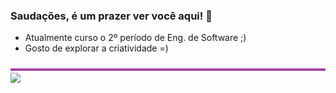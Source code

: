 ### Saudações, é um prazer ver você aqui! 🥰

-  Atualmente curso o 2º período de Eng. de Software ;)
-  Gosto de explorar a criatividade =)

<img src="read/git_linha.png">

<div>
  <a href="https://instagram.com/laah_nanes" target="_blank"><img src="https://img.shields.io/badge/-Instagram-%23E4405F?style=for-the-badge&logo=instagram&logoColor=white" target="_blank"></a>
</div>
